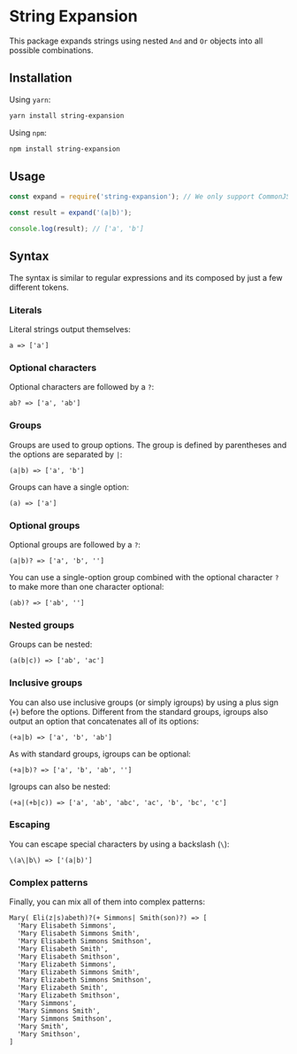 # String Expansion

This package expands strings using nested `And` and `Or` objects into all
possible combinations.

## Installation

Using `yarn`:

```bash
yarn install string-expansion
```

Using `npm`:

```bash
npm install string-expansion
```

## Usage

```javascript
const expand = require('string-expansion'); // We only support CommonJS for now

const result = expand('(a|b)');

console.log(result); // ['a', 'b']
```

## Syntax

The syntax is similar to regular expressions and its composed by just a few
different tokens.

### Literals

Literal strings output themselves:

```
a => ['a']
```

### Optional characters

Optional characters are followed by a `?`:

```
ab? => ['a', 'ab']
```

### Groups

Groups are used to group options. The group is defined by parentheses and the
options are separated by `|`:

```
(a|b) => ['a', 'b']
```

Groups can have a single option:

```
(a) => ['a']
```

### Optional groups

Optional groups are followed by a `?`:

```
(a|b)? => ['a', 'b', '']
```

You can use a single-option group combined with the optional character `?` to
make more than one character optional:

```
(ab)? => ['ab', '']
```

### Nested groups

Groups can be nested:

```
(a(b|c)) => ['ab', 'ac']
```

### Inclusive groups

You can also use inclusive groups (or simply igroups) by using a plus sign (`+`)
before the options. Different from the standard groups, igroups also output an
option that concatenates all of its options:

```
(+a|b) => ['a', 'b', 'ab']
```

As with standard groups, igroups can be optional:

```
(+a|b)? => ['a', 'b', 'ab', '']
```

Igroups can also be nested:

```
(+a|(+b|c)) => ['a', 'ab', 'abc', 'ac', 'b', 'bc', 'c']
```

### Escaping

You can escape special characters by using a backslash (`\`):

```
\(a\|b\) => ['(a|b)']
```

### Complex patterns

Finally, you can mix all of them into complex patterns:

```
Mary( Eli(z|s)abeth)?(+ Simmons| Smith(son)?) => [
  'Mary Elisabeth Simmons',
  'Mary Elisabeth Simmons Smith',
  'Mary Elisabeth Simmons Smithson',
  'Mary Elisabeth Smith',
  'Mary Elisabeth Smithson',
  'Mary Elizabeth Simmons',
  'Mary Elizabeth Simmons Smith',
  'Mary Elizabeth Simmons Smithson',
  'Mary Elizabeth Smith',
  'Mary Elizabeth Smithson',
  'Mary Simmons',
  'Mary Simmons Smith',
  'Mary Simmons Smithson',
  'Mary Smith',
  'Mary Smithson',
]
```
